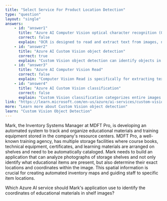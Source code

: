 ```yaml
---
title: "Select Service For Product Location Detection"
type: "question"
layout: "single"
answers:
    - id: "answer1"
      title: "Azure AI Computer Vision optical character recognition (OCR)"
      correct: false
      explain: "OCR is designed to read and extract text from images, not to locate and identify the spatial coordinates of objects within images."
    - id: "answer2"
      title: "Azure AI Custom Vision object detection"
      correct: true
      explain: "Custom Vision object detection can identify objects in images and provide their bounding box coordinates, making it ideal for locating educational materials on shelves."
    - id: "answer3"
      title: "Azure AI Computer Vision Read"
      correct: false
      explain: "Computer Vision Read is specifically for extracting text from documents and images, not for object location and coordinate detection."
    - id: "answer4"
      title: "Azure AI Custom Vision classification"
      correct: false
      explain: "Custom Vision classification categorizes entire images into classes but doesn't provide spatial coordinates or location information for objects."
link: "https://learn.microsoft.com/en-us/azure/ai-services/custom-vision-service/get-started-build-detector"
more: "Learn more about Custom Vision object detection"
learn: "Custom Vision Object Detection"
---
```


Mark, the Inventory Systems Manager at MDFT Pro, is developing an automated system to track and organize educational materials and training equipment stored in the company's resource centers. MDFT Pro, a well-known training agency, has multiple storage facilities where course books, technical equipment, certificates, and learning materials are arranged on shelves and need to be automatically cataloged. Mark needs to build an application that can analyze photographs of storage shelves and not only identify what educational items are present, but also determine their exact locations and coordinates within the image. This spatial information is crucial for creating automated inventory maps and guiding staff to specific item locations.

Which Azure AI service should Mark's application use to identify the coordinates of educational materials in shelf images?

